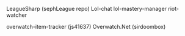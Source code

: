 LeagueSharp (sephLeague repo)
Lol-chat
lol-mastery-manager
riot-watcher

overwatch-item-tracker (js41637)
Overwatch.Net (sirdoombox)

